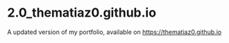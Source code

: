 # 2.0_thematiaz0.github.io
A updated version of my portfolio, available on https://thematiaz0.github.io
